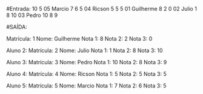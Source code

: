 #Entrada:
10
5
05
Marcio
7
6
5
04
Ricson
5
5
5
01
Guilherme
8
2
0
02
Julio
1
8
10
03
Pedro
10
8
9

#SAÍDA:

Matrícula: 1
Nome: Guilherme
Nota 1: 8
Nota 2: 2
Nota 3: 0

Aluno 2:
Matrícula: 2
Nome: Julio
Nota 1: 1
Nota 2: 8
Nota 3: 10

Aluno 3:
Matrícula: 3
Nome: Pedro
Nota 1: 10
Nota 2: 8
Nota 3: 9

Aluno 4:
Matrícula: 4
Nome: Ricson
Nota 1: 5
Nota 2: 5
Nota 3: 5

Aluno 5:
Matrícula: 5
Nome: Marcio
Nota 1: 7
Nota 2: 6
Nota 3: 5